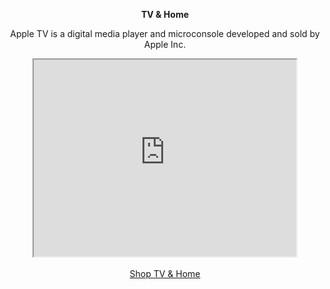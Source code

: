<p align="center"> <b> TV & Home </b></p>

<p align="center">Apple TV is a digital media player and microconsole developed and sold by Apple Inc.</p>

<p align="center">
<iframe width="420" height="315"
src="https://www.youtube.com/embed/861Dt8Fy0IA">
</iframe><br><br>
<a href="https://www.apple.com/iphone/" target="_blank">Shop TV & Home</a>
</p>
